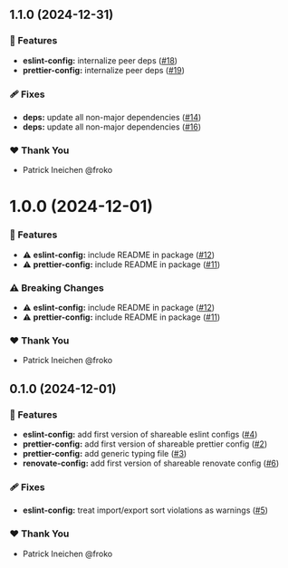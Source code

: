## 1.1.0 (2024-12-31)

### 🚀 Features

- **eslint-config:** internalize peer deps ([#18](https://github.com/froko/shared-configs/pull/18))
- **prettier-config:** internalize peer deps ([#19](https://github.com/froko/shared-configs/pull/19))

### 🩹 Fixes

- **deps:** update all non-major dependencies ([#14](https://github.com/froko/shared-configs/pull/14))
- **deps:** update all non-major dependencies ([#16](https://github.com/froko/shared-configs/pull/16))

### ❤️ Thank You

- Patrick Ineichen @froko

# 1.0.0 (2024-12-01)

### 🚀 Features

- ⚠️  **eslint-config:** include README in package ([#12](https://github.com/froko/shared-configs/pull/12))
- ⚠️  **prettier-config:** include README in package ([#11](https://github.com/froko/shared-configs/pull/11))

### ⚠️  Breaking Changes

- ⚠️  **eslint-config:** include README in package ([#12](https://github.com/froko/shared-configs/pull/12))
- ⚠️  **prettier-config:** include README in package ([#11](https://github.com/froko/shared-configs/pull/11))

### ❤️ Thank You

- Patrick Ineichen @froko

## 0.1.0 (2024-12-01)

### 🚀 Features

- **eslint-config:** add first version of shareable eslint configs ([#4](https://github.com/froko/shared-configs/pull/4))
- **prettier-config:** add first version of shareable prettier config ([#2](https://github.com/froko/shared-configs/pull/2))
- **prettier-config:** add generic typing file ([#3](https://github.com/froko/shared-configs/pull/3))
- **renovate-config:** add first version of shareable renovate config ([#6](https://github.com/froko/shared-configs/pull/6))

### 🩹 Fixes

- **eslint-config:** treat import/export sort violations as warnings ([#5](https://github.com/froko/shared-configs/pull/5))

### ❤️ Thank You

- Patrick Ineichen @froko